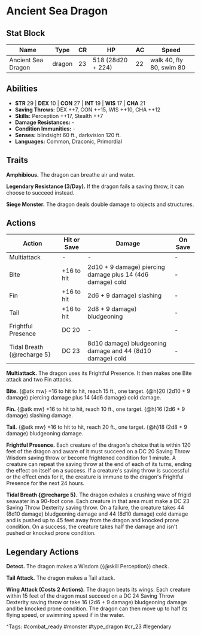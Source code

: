 # Ancient Sea Dragon

## Stat Block

| Name | Type | CR | HP | AC | Speed |
|------|------|----|----|----|-------|
| Ancient Sea Dragon | dragon | 23 | 518 (28d20 + 224) | 22 | walk 40, fly 80, swim 80 |

## Abilities

- **STR** 29 | **DEX** 10 | **CON** 27 | **INT** 19 | **WIS** 17 | **CHA** 21
- **Saving Throws:** DEX ++7, CON ++15, WIS ++10, CHA ++12  
- **Skills:** Perception ++17, Stealth ++7  
- **Damage Resistances:** -  
- **Condition Immunities:** -  
- **Senses:** blindsight 60 ft., darkvision 120 ft.  
- **Languages:** Common, Draconic, Primordial

## Traits

**Amphibious.** The dragon can breathe air and water.

**Legendary Resistance (3/Day).** If the dragon fails a saving throw, it can choose to succeed instead.

**Siege Monster.** The dragon deals double damage to objects and structures.


## Actions

| Action | Hit or Save | Damage | On Save |
|--------|--------------|--------|----------|
| Multiattack | - | - | - |
| Bite | +16 to hit | 2d10 + 9 damage) piercing damage plus 14 (4d6 damage) cold | - |
| Fin | +16 to hit | 2d6 + 9 damage) slashing | - |
| Tail | +16 to hit | 2d8 + 9 damage) bludgeoning | - |
| Frightful Presence | DC 20 | - | - |
| Tidal Breath {@recharge 5} | DC 23 | 8d10 damage) bludgeoning damage and 44 (8d10 damage) cold | - |

**Multiattack.** The dragon uses its Frightful Presence. It then makes one Bite attack and two Fin attacks.

**Bite.** {@atk mw} +16 to hit to hit, reach 15 ft., one target. {@h}20 (2d10 + 9 damage) piercing damage plus 14 (4d6 damage) cold damage.

**Fin.** {@atk mw} +16 to hit to hit, reach 10 ft., one target. {@h}16 (2d6 + 9 damage) slashing damage.

**Tail.** {@atk mw} +16 to hit to hit, reach 20 ft., one target. {@h}18 (2d8 + 9 damage) bludgeoning damage.

**Frightful Presence.** Each creature of the dragon's choice that is within 120 feet of the dragon and aware of it must succeed on a DC 20 Saving Throw Wisdom saving throw or become frightened condition for 1 minute. A creature can repeat the saving throw at the end of each of its turns, ending the effect on itself on a success. If a creature's saving throw is successful or the effect ends for it, the creature is immune to the dragon's Frightful Presence for the next 24 hours.

**Tidal Breath {@recharge 5}.** The dragon exhales a crushing wave of frigid seawater in a 90-foot cone. Each creature in that area must make a DC 23 Saving Throw Dexterity saving throw. On a failure, the creature takes 44 (8d10 damage) bludgeoning damage and 44 (8d10 damage) cold damage and is pushed up to 45 feet away from the dragon and knocked prone condition. On a success, the creature takes half the damage and isn't pushed or knocked prone condition.

## Legendary Actions

**Detect.** The dragon makes a Wisdom ({@skill Perception}) check.

**Tail Attack.** The dragon makes a Tail attack.

**Wing Attack (Costs 2 Actions).** The dragon beats its wings. Each creature within 15 feet of the dragon must succeed on a DC 24 Saving Throw Dexterity saving throw or take 16 (2d6 + 9 damage) bludgeoning damage and be knocked prone condition. The dragon can then move up to half its flying speed, or swimming speed if in the water.



^Tags: #combat_ready #monster #type_dragon #cr_23 #legendary